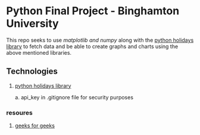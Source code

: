 # Python Final Project - Binghamton University

This repo seeks to use *matplotlib and numpy* along with the [python holidays library](https://pypi.org/project/holidays/) to fetch data and be able to create graphs and charts using the above mentioned libraries.

## Technologies
1. [python holidays library](https://pypi.org/project/holidays/)

    a. api_key in .gitignore file for security purposes


### resoures
1. [geeks for geeks](https://www.geeksforgeeks.org/python-holidays-library/)

